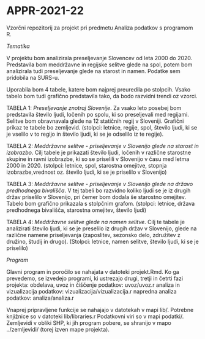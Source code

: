 # APPR-2021-22
Vzorčni repozitorij za projekt pri predmetu Analiza podatkov s programom R.


*Tematika*

V projektu bom analizirala preseljevanje Slovencev od leta 2000 do 2020. Predstavila bom meddržavne in regijske selitve glede na spol, potem bom analizirala tudi preseljevanje glede na starost in namen. Podatke sem pridobila na SURS-u.

Uporabila bom 4 tabele, katere bom najprej preuredila po stolpcih. Vsako tabelo bom tudi grafično predstavila tako, da bodo razvidni trendi oz vzorci. 

TABELA 1: *Preseljevanje znotraj Slovenije*.
Za vsako leto posebej bom predstavila število ljudi, ločenih po spolu, ki so preseljevali med regijami. Selitve bom obravnavala glede na 12 statičnih regij v Sloveniji.
Grafični prikaz te tabele bo zemljevid.
(stolpci: letnice, regije, spol, število ljudi, ki se je vselilo v to regijo in število ljudi, ki se je odselilo iz te regije).

TABELA 2: *Meddržavne selitve - priseljevanje v Slovenijo glede na starost in izobrazbo*.
Cilj tabele je prikazati število ljudi, ločenih v različne starostne skupine in ravni izobrazbe, ki so se priselili v Slovenijo v času med letma 2000 in 2020. 
(stolpci: letnice, spol, starostna omejitve, stopnja izobrazbe,vrednost oz. število ljudi, ki se je priselilo v Slovenijo)

TABELA 3: *Meddržavne selitve - priseljevanje v Slovenijo glede na državo predhodnega bivališča*.
V tej tabeli bo razvidno koliko ljudi se je iz drugih držav priselilo v Slovenijo, pri čemer bom dodala še starostno omejitev. Tabelo bom grafično prikazala s stolpčnim grafom.
(stolpci: letnice, država predhodnega bivališča, starostna omejitev, število ljudi)

TABELA 4: *Meddržavne selitve glede na namen selitve*.
Cilj te tabele je analizirati število ljudi, ki se je preselilo iz drugih držav v Slovenijo, glede na različne namene priseljevanja (zaposlitev, sezonsko delo, združitev z družino, študij in drugo). 
(Stolpci: letnice, namen selitve, število ljudi, ki se je priselilo)



*Program*

Glavni program in poročilo se nahajata v datoteki projekt.Rmd. Ko ga prevedemo, se izvedejo programi, ki ustrezajo drugi, tretji in četrti fazi projekta: 
obdelava, uvoz in čiščenje podatkov: uvoz/uvoz.r 
analiza in vizualizacija podatkov: vizualizacija/vizualizacija.r 
napredna analiza podatkov: analiza/analiza.r

Vnaprej pripravljene funkcije se nahajajo v datotekah v mapi lib/. Potrebne knjižnice so v datoteki lib/libraries.r Podatkovni viri so v mapi podatki/. Zemljevidi v obliki SHP, ki jih program pobere, se shranijo v mapo ../zemljevidi/ (torej izven mape projekta).
